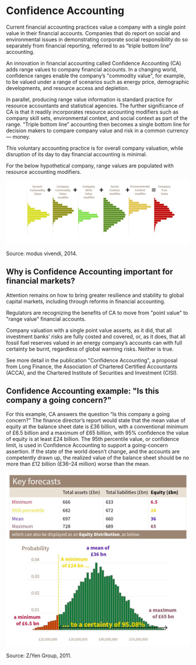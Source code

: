 # Confidence Accounting

Current financial accounting practices value a company with a single point value in their financial accounts. Companies that do report on social and environmental issues in demonstrating corporate social responsibility do so separately from financial reporting, referred to as “triple bottom line” accounting.

An innovation in financial accounting called Confidence Accounting (CA) adds range values to company financial accounts. In a changing world, confidence ranges enable the company’s "commodity value", for example, to be valued under a range of scenarios such as energy price, demographic developments, and resource access and depletion.

In parallel, producing range value information is standard practice for resource accountants and statistical agencies. The further significance of CA is that it readily incorporates resource accounting modifiers such as company skill sets, environmental context, and social context as part of the range. “Triple bottom line” accounting then becomes a single bottom line for decision makers to compare company value and risk in a common currency — money.

This voluntary accounting practice is for overall company valuation, while disruption of its day to day financial accounting is minimal. 

For the below hypothetical company, range values are populated with resource accounting modifiers. 

![](/assets/confidence-1.png)

Source: modus vivendi, 2014.

## Why is Confidence Accounting important for financial markets?

Attention remains on how to bring greater resilience and stability to global capital markets, including through reforms in financial accounting.

Regulators are recognizing the benefits of CA to move from "point value" to "range value" financial accounts.

Company valuation with a single point value asserts, as it did, that all investment banks’ risks are fully costed and covered, or, as it does, that all fossil fuel reserves valued in an energy company’s accounts can with full certainty be burnt, regardless of global warming risks. Neither is true.

See more detail in the publication "Confidence Accounting", a proposal from Long Finance, the Association of Chartered Certified Accountants (ACCA), and the Chartered Institute of Securities and Investment (CISI).

## Confidence Accounting example: "Is this company a going concern?"

For this example, CA answers the question “Is this company a going concern?” The finance director’s report would state that the mean value of equity at the balance sheet date is £36 billion, with a conventional minimum of £6.5 billion and a maximum of £65 billion, with 95% confidence the value of equity is at least £24 billion. The 95th percentile value, or confidence limit, is used in Confidence Accounting to support a going-concern assertion. If the state of the world doesn’t change, and the accounts are competently drawn up, the realized value of the balance sheet should be no more than £12 billion (£36–24 million) worse than the mean. 

![](/assets/confidence-2.png)

Source: Z/Yen Group, 2011.

